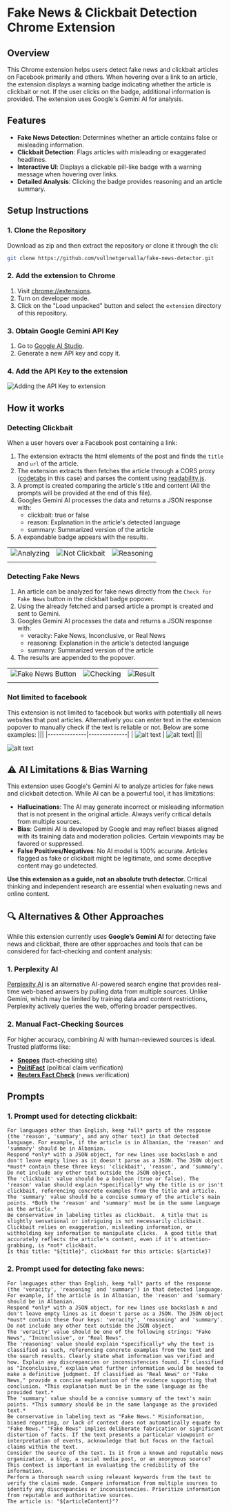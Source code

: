# Fake News & Clickbait Detection Chrome Extension

## Overview

This Chrome extension helps users detect fake news and clickbait articles on Facebook primarily and others. When hovering over a link to an article, the extension displays a warning badge indicating whether the article is clickbait or not. If the user clicks on the badge, additional information is provided. The extension uses Google's Gemini AI for analysis.

## Features

- **Fake News Detection**: Determines whether an article contains false or misleading information.
- **Clickbait Detection**: Flags articles with misleading or exaggerated headlines.
- **Interactive UI**: Displays a clickable pill-like badge with a warning message when hovering over links.
- **Detailed Analysis**: Clicking the badge provides reasoning and an article summary.

## Setup Instructions

### 1. Clone the Repository
Download as zip and then extract the repository or clone it through the cli:

```sh
git clone https://github.com/vullnetgervalla/fake-news-detector.git
```

### 2. Add the extension to Chrome
1. Visit [chrome://extensions](chrome://extensions).
2. Turn on developer mode.
3. Click on the "Load unpacked" button and select the `extension` directory of this repository.

### 3. Obtain Google Gemini API Key

1. Go to [Google AI Studio](https://aistudio.google.com/apikey).
2. Generate a new API key and copy it.

### 4. Add the API Key to the extension
![Adding the API Key to extension](img/image1.png)

## How it works

### Detecting Clickbait
When a user hovers over a Facebook post containing a link:
1. The extension extracts the html elements of the post and finds the `title` and `url` of the article. 
1. The extension extracts then fetches the article through a CORS proxy ([codetabs](https://codetabs.com/cors-proxy/cors-proxy.html) in this case) and parses the content using [readability.js](https://github.com/mozilla/readability).
2. A prompt is created comparing the article's title and content (All the prompts will be provided at the end of this file).
3. Googles Gemini AI processes the data and returns a JSON response with:
    - clickbait: true or false
    - reason: Explanation in the article's detected language
    - summary: Summarized version of the article
4. A expandable badge appears with the results.

||||
|--------------|--------------|--------------|
| ![Analyzing](img/image2.png) | ![Not Clickbait](img/image3.png) | ![Reasoning](img/image4.png) |
||||

### Detecting Fake News
1. An article can be analyzed for fake news directly from the `Check for Fake News` button in the clickbait badge popover.
2. Using the already fetched and parsed article a prompt is created and sent to Gemini.
3. Googles Gemini AI processes the data and returns a JSON response with:
    - veracity: Fake News, Inconclusive, or Real News
    - reasoning: Explanation in the article's detected language
    - summary: Summarized version of the article
4. The results are appended to the popover.

||||
|--------------|--------------|--------------|
| ![Fake News Button](img/image5.png) | ![Checking](img/image6.png) | ![Result](img/image7.png) |
||||

### Not limited to facebook
This extension is not limited to facebook but works with potentially all news websites that post articles. Alternatively you can enter text in the extension popover to manually check if the text is reliable or not. Below are some examples:
|||
|--------------|--------------|
| ![alt text](img/image8.png) | ![alt text](img/image9.png)|
|||

![alt text](img/image10.png)

## ⚠️ AI Limitations & Bias Warning  

This extension uses Google's Gemini AI to analyze articles for fake news and clickbait detection. While AI can be a powerful tool, it has limitations:  

- **Hallucinations**: The AI may generate incorrect or misleading information that is not present in the original article. Always verify critical details from multiple sources.  
- **Bias**: Gemini AI is developed by Google and may reflect biases aligned with its training data and moderation policies. Certain viewpoints may be favored or suppressed.  
- **False Positives/Negatives**: No AI model is 100% accurate. Articles flagged as fake or clickbait might be legitimate, and some deceptive content may go undetected.  

**Use this extension as a guide, not an absolute truth detector.** Critical thinking and independent research are essential when evaluating news and online content.  

## 🔍 Alternatives & Other Approaches  

While this extension currently uses **Google’s Gemini AI** for detecting fake news and clickbait, there are other approaches and tools that can be considered for fact-checking and content analysis:  

### 1. Perplexity AI  
[Perplexity AI](https://www.perplexity.ai/) is an alternative AI-powered search engine that provides real-time web-based answers by pulling data from multiple sources. Unlike Gemini, which may be limited by training data and content restrictions, Perplexity actively queries the web, offering broader perspectives.  

### 2. Manual Fact-Checking Sources
For higher accuracy, combining AI with human-reviewed sources is ideal. Trusted platforms like:  
- **[Snopes](https://www.snopes.com/)** (fact-checking site)  
- **[PolitiFact](https://www.politifact.com/)** (political claim verification)  
- **[Reuters Fact Check](https://www.reuters.com/fact-check/)** (news verification)


## Prompts

### 1. Prompt used for detecting clickbait:
```
For languages other than English, keep *all* parts of the response (the 'reason', 'summary', and any other text) in that detected language. For example, if the article is in Albanian, the 'reason' and 'summary' should be in Albanian.
Respond *only* with a JSON object, for new lines use backslash n and don't leave empty lines as it doesn't parse as a JSON. The JSON object *must* contain these three keys: 'clickbait', 'reason', and 'summary'.  Do not include any other text outside the JSON object.
The 'clickbait' value should be a boolean (true or false). The 'reason' value should explain *specifically* why the title is or isn't clickbait, referencing concrete examples from the title and article.  The 'summary' value should be a concise summary of the article's main points. *Both the 'reason' and 'summary' must be in the same language as the article.*
Be conservative in labeling titles as clickbait.  A title that is slightly sensational or intriguing is not necessarily clickbait. Clickbait relies on exaggeration, misleading information, or withholding key information to manipulate clicks.  A good title that accurately reflects the article's content, even if it's attention-grabbing, is *not* clickbait.
Is this title: "${title}", clickbait for this article: ${article}?
```

### 2. Prompt used for detecting fake news:
```
For languages other than English, keep *all* parts of the response (the 'veracity', 'reasoning' and 'summary') in that detected language. For example, if the article is in Albanian, the 'reason' and 'summary' should be in Albanian.
Respond *only* with a JSON object, for new lines use backslash n and don't leave empty lines as it doesn't parse as a JSON. The JSON object *must* contain these four keys: 'veracity', 'reasoning' and 'summary'. Do not include any other text outside the JSON object.
The 'veracity' value should be one of the following strings: "Fake News", "Inconclusive", or "Real News".
The 'reasoning' value should explain *specifically* why the text is classified as such, referencing concrete examples from the text and the search results. Clearly state what information was verified and how. Explain any discrepancies or inconsistencies found. If classified as "Inconclusive," explain what further information would be needed to make a definitive judgment. If classified as "Real News" or "Fake News," provide a concise explanation of the evidence supporting that conclusion. *This explanation must be in the same language as the provided text.*
The 'summary' value should be a concise summary of the text's main points. *This summary should be in the same language as the provided text.*
Be conservative in labeling text as "Fake News." Misinformation, biased reporting, or lack of context does not automatically equate to "Fake News." "Fake News" implies deliberate fabrication or significant distortion of facts. If the text presents a particular viewpoint or interpretation of events, acknowledge that but focus on the factual claims within the text.
Consider the source of the text. Is it from a known and reputable news organization, a blog, a social media post, or an anonymous source? This context is important in evaluating the credibility of the information.
Perform a thorough search using relevant keywords from the text to verify the claims made. Compare information from multiple sources to identify any discrepancies or inconsistencies. Prioritize information from reputable and authoritative sources.
The article is: "${articleContent}"?
```
